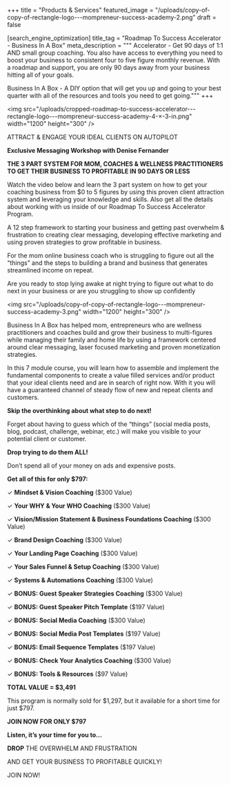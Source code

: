 +++
title = "Products & Services"
featured_image = "/uploads/copy-of-copy-of-rectangle-logo---mompreneur-success-academy-2.png"
draft = false

[search_engine_optimization]
title_tag = "Roadmap To Success Accelerator - Business In A Box"
meta_description = """
Accelerator - Get 90 days of 1:1 AND small group coaching.  You also have access to everything you need to boost your business to consistent four to five figure monthly revenue. With a roadmap and support, you are only 90 days away from your business hitting all of your goals. 

Business In A Box - A DIY option that will get you up and going to your best quarter with all of the resources and tools you need to get going."""
+++

&lt;img src="/uploads/cropped-roadmap-to-success-accelerator---rectangle-logo---mompreneur-success-academy-4-×-3-in.png" width="1200" height="300" /&gt;

ATTRACT & ENGAGE YOUR IDEAL CLIENTS ON AUTOPILOT

**Exclusive Messaging Workshop with Denise Fernander**

**THE 3 PART SYSTEM FOR MOM, COACHES & WELLNESS PRACTITIONERS TO GET THEIR BUSINESS TO PROFITABLE IN 90 DAYS OR LESS**

Watch the video below and learn the 3 part system on how to get your coaching business from $0 to 5 figures by using this proven client attraction system and leveraging your knowledge and skills. Also get all the details about working with us inside of our Roadmap To Success Accelerator Program.&nbsp;

A 12 step framework to starting your business and getting past overwhelm & frustration to creating clear messaging, developing effective marketing and using proven strategies to grow profitable in business.

For the mom online business coach who is struggling to figure out all the “things” and the steps to building a brand and business that generates streamlined income on repeat.

Are you ready to stop lying awake at night trying to figure out what to do next in your business or are you struggling to show up confidently&nbsp;

&lt;img src="/uploads/copy-of-copy-of-rectangle-logo---mompreneur-success-academy-3.png" width="1200" height="300" /&gt;

Business In A Box has helped mom, entrepreneurs who are wellness practitioners and coaches build and grow their business to multi-figures while managing their family and home life by using a framework centered around clear messaging, laser focused marketing and proven monetization strategies.

In this 7 module course, you will learn how to assemble and implement the fundamental components to create a value filled services and/or product that your ideal clients need and are in search of right now. With it you will have a guaranteed channel of steady flow of new and repeat clients and&nbsp; customers.

**Skip the overthinking about what step to do next\!**

Forget about having to guess which of the “things” (social media posts, blog, podcast, challenge, webinar, etc.) will make you visible to your potential client or customer.

**Drop trying to do them ALL\!&nbsp;**

Don’t spend all of your money on ads and expensive posts.

**Get all of this for only $797:**

✓ **Mindset & Vision Coaching** ($300 Value)

✓ **Your WHY & Your WHO Coaching** ($300 Value)

✓ **Vision/Mission Statement & Business Foundations Coaching** ($300 Value)

✓ **Brand Design Coaching** ($300 Value)

✓ **Your Landing Page Coaching** ($300 Value)

✓ **Your Sales Funnel & Setup Coaching** ($300 Value)

✓ **Systems & Automations Coaching** ($300 Value)

✓ **BONUS: Guest Speaker Strategies Coaching** ($300 Value)

✓ **BONUS: Guest Speaker Pitch Template** ($197 Value)

✓ **BONUS: Social Media Coaching** ($300 Value)

✓ **BONUS: Social Media Post Templates** ($197 Value)

✓ **BONUS: Email Sequence Templates** ($197 Value)

✓ **BONUS: Check Your Analytics Coaching** ($300 Value)

✓ **BONUS: Tools & Resources** ($97 Value)

**TOTAL VALUE = $3,491**

This program is normally sold for $1,297, but it available for a short time for just $797.

**JOIN NOW FOR ONLY $797**

**Listen, it’s your time for you to…**

**DROP** THE OVERWHELM AND FRUSTRATION

AND GET YOUR BUSINESS TO PROFITABLE QUICKLY\!

JOIN NOW\!
